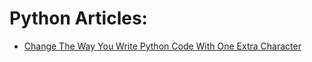 # Python Articles: 
- [Change The Way You Write Python Code With One Extra Character](https://medium.com/swlh/change-the-way-you-write-python-code-with-one-extra-character-6665b73803c1)
